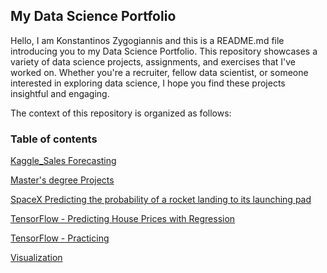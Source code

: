 ## My Data Science Portfolio
Hello, I am Konstantinos Zygogiannis and this is a README.md file introducing you to my Data Science Portfolio. This repository showcases a variety of data science projects, assignments, and exercises that I've worked on. Whether you're a recruiter, fellow data scientist, or someone interested in exploring data science, I hope you find these projects insightful and engaging.

The context of this repository is organized as follows:
### Table of contents
[Kaggle_Sales Forecasting](https://github.com/Konszygo/Portfolio/tree/main/Kaggle_Sales%20Forecasting)

[Master's degree Projects](https://github.com/Konszygo/Portfolio/tree/main/Master's%20degree%20Projects)

[SpaceX Predicting the probability of a rocket landing to its launching pad](https://github.com/Konszygo/Portfolio/tree/main/SpaceX%20Predicting%20the%20probability%20of%20a%20rocket%20landing%20to%20its%20launching%20pad)

[TensorFlow - Predicting House Prices with Regression](https://github.com/Konszygo/Portfolio/tree/main/TensorFlow%20-%20Predicting%20House%20Prices%20with%20Regression)

[TensorFlow - Practicing](https://github.com/Konszygo/Portfolio/tree/main/Tensorflow%20-%20Practicing)

[Visualization](https://github.com/Konszygo/Portfolio/tree/main/Visualization)


